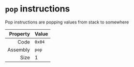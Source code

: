 # `pop` instructions
Pop instructions are popping values from stack to somewhere

Property|Value
--:|---
Code|`0x04`
Assembly|`pop`
Size|1
